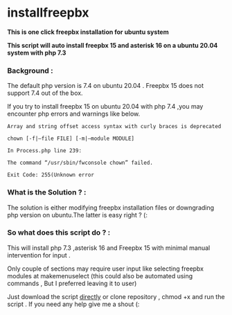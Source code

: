 # installfreepbx


**This is one click freepbx installation for ubuntu system**

**This script will auto install freepbx 15 and asterisk 16 on a ubuntu 20.04 system with php 7.3**

### **Background :**

The default php version is 7.4 on ubuntu 20.04  . Freepbx 15 does not support  7.4 out of the box.

If you try to install freepbx 15 on ubuntu 20.04 with php 7.4 ,you may encounter php errors and warnings like below.

```
Array and string offset access syntax with curly braces is deprecated

chown [-f|–file FILE] [-m|–module MODULE]

In Process.php line 239:

The command “/usr/sbin/fwconsole chown” failed.

Exit Code: 255(Unknown error
```


### **What is the Solution ? :**

The solution is either  modifying freepbx installation files or downgrading php version on ubuntu.The latter is easy right ? (:


### **So what does this script do ? :**

This will install php 7.3 ,asterisk 16 and Freepbx 15 with minimal manual intervention for input .

Only couple of sections may require user input like selecting freepbx modules at makemenuselect (this could also be automated using commands , But I preferred leaving it to user)


Just download the script [directly](https://github.com/balusreekanth/installfreepbx/blob/main/freepbx.sh) or clone repository ,  chmod +x  and run the script .  If you need any help give me a shout (:














